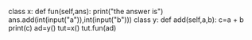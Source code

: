 class x:
    def fun(self,ans):
        print("the answer is")
        ans.add(int(input("a")),int(input("b")))
class y:
    def add(self,a,b):
        c=a + b
        print(c)
ad=y()
tut=x()
tut.fun(ad)
